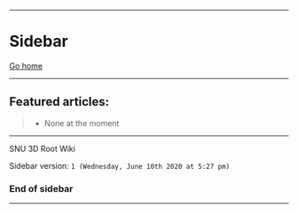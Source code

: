 ***

# Sidebar

[Go home](https://github.com/seanpm2001/SNU_3D_Root/wiki/)

***

## Featured articles:

> * None at the moment

***

SNU 3D Root Wiki

Sidebar version: `1 (Wednesday, June 10th 2020 at 5:27 pm)`

### End of sidebar

***
